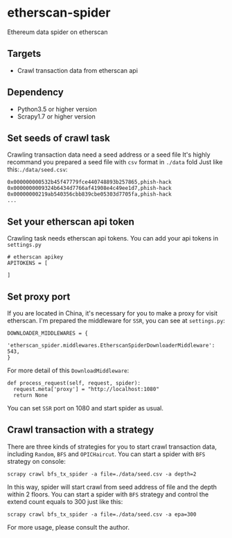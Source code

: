 # etherscan-spider
Ethereum data spider on etherscan

## Targets

- Crawl transaction data from etherscan api

## Dependency
- Python3.5 or higher version
- Scrapy1.7 or higher version

## Set seeds of crawl task
Crawling transaction data need a seed address or a seed file
It's highly recommand you prepared a seed file with `csv` format in `./data` fold
Just like this:`./data/seed.csv`:
```
0x000000000532b45f47779fce440748893b257865,phish-hack
0x0000000009324b6434d7766af41908e4c49ee1d7,phish-hack
0x00000000219ab540356cbb839cbe05303d7705fa,phish-hack
...
```

## Set your etherscan api token
Crawling task needs etherscan api tokens. 
You can add your api tokens in `settings.py`
```
# etherscan apikey
APITOKENS = [
  
]
```

## Set proxy port
If you are located in China, it's necessary for you to make a proxy for visit etherscan.
I'm prepared the middleware for `SSR`, you can see at `settings.py`:
```
DOWNLOADER_MIDDLEWARES = {
    'etherscan_spider.middlewares.EtherscanSpiderDownloaderMiddleware': 543,
}
```
For more detail of this `DownloadMiddleware`:
```    
def process_request(self, request, spider):
  request.meta['proxy'] = "http://localhost:1080"
  return None
```
You can set `SSR` port on 1080 and start spider as usual.

## Crawl transaction with a strategy
There are three kinds of strategies for you to start crawl transaction data,
including  `Random`, `BFS` and `OPICHaircut`.
You can start a spider with `BFS` strategy on console:
```
scrapy crawl bfs_tx_spider -a file=./data/seed.csv -a depth=2
```
In this way, spider will start crawl from seed address of file and the depth within 2 floors.
You can start a spider with `BFS` strategy and control the extend count equals to 300 just like this:
```
scrapy crawl bfs_tx_spider -a file=./data/seed.csv -a epa=300
```
For more usage, please consult the author.
